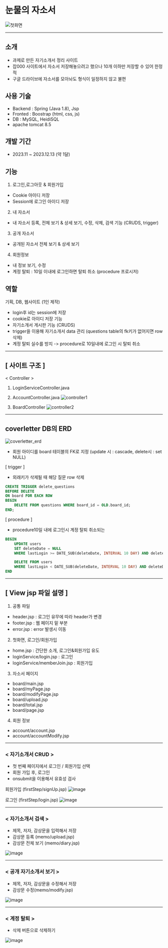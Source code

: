 # 눈물의 자소서
![첫화면](https://github.com/EunSung98/coverlettershelf/assets/77737044/2b582025-3090-4f8a-aca8-e2abf1539fa1)

---
## 소개
- 과제로 만든 자기소개서 정리 사이트
- 잡000 사이트에서 자소서 저장해놓으려고 했으나 10개 이하만 저장할 수 있어 한정적
- 구글 드라이브에 자소서를 모아놔도 형식이 일정하지 않고 불편

## 사용 기술
- Backend : Spring (Java 1.8), Jsp
- Fronted : Boostrap (html, css, js)
- DB : MySQL, HeidiSQL
- apache tomcat 8.5

## 개발 기간 
- 2023.11 ~ 2023.12.13 (약 1달)

## 기능
1) 로그인,로그아웃 & 회원가입
- Cookie 아이디 저장
- Session에 로그인 아이디 저장
2) 내 자소서
- 내 자소서 등록, 전체 보기 & 상세 보기, 수정, 삭제, 검색 기능 (CRUDS, trigger) 
3) 공개 자소서
- 공개된 자소서 전체 보기 & 상세 보기
4) 회원정보
- 내 정보 보기, 수정
- 계정 탈퇴 : 10일 이내에 로그인하면 탈퇴 취소 (procedure 프로시저)

## 역할
기획, DB, 웹사이트 (1인 제작)
- login후 id는 session에 저장
- cookie로 아이디 저장 기능
- 자기소개서 게시판 기능 (CRUDS)
- trigger을 이용해 자기소개서 data 관리 (questions table의 fk키가 없어지면 row 삭제)
- 계정 탈퇴 실수를 방지 -> procedure로 10일내에 로그인 시 탈퇴 취소 
---
## [ 사이트 구조 ]
< Controller >
1. LoginServiceController.java
2. AccountController.java
![controller1](https://github.com/EunSung98/coverlettershelf/assets/77737044/dfc61556-3091-4368-a98e-b2e75e3b4317)

3. BoardController
![controller2](https://github.com/EunSung98/coverlettershelf/assets/77737044/60441e87-06bd-417f-8fe1-07376b205c7e)
---
## coverletter DB의 ERD
![coverletter_erd](https://github.com/EunSung98/coverlettershelf/assets/77737044/7d724936-f1ac-4833-b423-ae5ce2e178a3)

- 회원 아이디를 board 테이블의 FK로 지정 (update 시 : cascade, delete시 : set NULL)

[ trigger ]
- 외래키가 삭제될 때 해당 질문 row 삭제
```sql
CREATE TRIGGER delete_questions
BEFORE DELETE
ON board FOR EACH ROW
BEGIN
    DELETE FROM questions WHERE board_id = OLD.board_id;
END;
```

[ procedure ]
- procedure10일 내에 로그인시 계정 탈퇴 취소되는
```sql
BEGIN
    UPDATE users
    SET deleteDate = NULL
    WHERE lastLogin >= DATE_SUB(deleteDate, INTERVAL 10 DAY) AND deleteDate IS NOT NULL;

    DELETE FROM users
    WHERE lastLogin < DATE_SUB(deleteDate, INTERVAL 10 DAY) AND deleteDate IS NOT NULL;
END
```
---
## [ View jsp 파일 설명 ]

1. 공통 파일
- header.jsp : 로그인 유무에 따라 header가 변경
- footer.jsp : 웹 페이지 밑 부분
- error.jsp : error 발생시 이동
2. 첫화면, 로그인/회원가입 
- home.jsp : 간단한 소개, 로그인&회원가입 유도
- loginService/login.jsp : 로그인
- loginService/memberJoin.jsp : 회원가입
3. 자소서 페이지
- board/main.jsp
- board/myPage.jsp
- board/modifyPage.jsp
- board/upload.jsp
- board/total.jsp
- board/page.jsp
4. 회원 정보 
- account/account.jsp
- account/accountModify.jsp
---
### < 자기소개서 CRUD >
- 첫 번째 페이지에서 로그인 / 회원가입 선택
- 회원 가입 후, 로그인
- onsubmit을 이용해서 유효성 검사

회원가입 (firstStep/signUp.jsp)
![image](https://github.com/EunSung98/readMemo/assets/77737044/d3bbcfb4-fe73-45b7-8656-9b792c88b7f5)

로그인
(firstStep/login.jsp)
![image](https://github.com/EunSung98/readMemo/assets/77737044/58ac383b-b003-4423-94ec-b34762e10d78)


---
### < 자기소개서 검색 >
- 제목, 저자, 감상문을 입력해서 저장
- 감상문 등록 (memo/upload.jsp)
- 감상문 전체 보기 (memo/diary.jsp)

![image](https://github.com/EunSung98/readMemo/assets/77737044/3233edc3-8cf4-4060-88fc-44fc1ba931f4)

---
### < 공개 자기소개서 보기 >

- 제목, 저자, 감상문을 수정해서 저장
- 감상문 수정(memo/modify.jsp)

![image](https://github.com/EunSung98/readMemo/assets/77737044/de6498a7-ae43-413e-b832-a823fc18d237)


---
### < 계정 탈퇴 >

- 삭제 버튼으로 삭제하기

![image](https://github.com/EunSung98/readMemo/assets/77737044/9d561d6a-33fb-4a8e-a30a-5f435a7ca62b)



